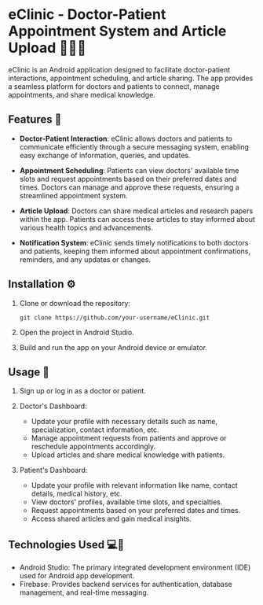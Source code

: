# eClinic - Doctor-Patient Appointment System and Article Upload 🏥📱💬

eClinic is an Android application designed to facilitate doctor-patient interactions, appointment scheduling, and article sharing. The app provides a seamless platform for doctors and patients to connect, manage appointments, and share medical knowledge.

## Features 🚀

- **Doctor-Patient Interaction**: eClinic allows doctors and patients to communicate efficiently through a secure messaging system, enabling easy exchange of information, queries, and updates.

- **Appointment Scheduling**: Patients can view doctors' available time slots and request appointments based on their preferred dates and times. Doctors can manage and approve these requests, ensuring a streamlined appointment system.

- **Article Upload**: Doctors can share medical articles and research papers within the app. Patients can access these articles to stay informed about various health topics and advancements.

- **Notification System**: eClinic sends timely notifications to both doctors and patients, keeping them informed about appointment confirmations, reminders, and any updates or changes.

## Installation ⚙️

1. Clone or download the repository:

   ```shell
   git clone https://github.com/your-username/eClinic.git
   ```
2. Open the project in Android Studio.

3. Build and run the app on your Android device or emulator.

## Usage 📝

1. Sign up or log in as a doctor or patient.

2. Doctor's Dashboard:
   - Update your profile with necessary details such as name, specialization, contact information, etc.
   - Manage appointment requests from patients and approve or reschedule appointments accordingly.
   - Upload articles and share medical knowledge with patients.

3. Patient's Dashboard:
   - Update your profile with relevant information like name, contact details, medical history, etc.
   - View doctors' profiles, available time slots, and specialties.
   - Request appointments based on your preferred dates and times.
   - Access shared articles and gain medical insights.
## Technologies Used 💻🔧
- Android Studio: The primary integrated development environment (IDE) used for Android app development.
- Firebase: Provides backend services for authentication, database management, and real-time messaging.
